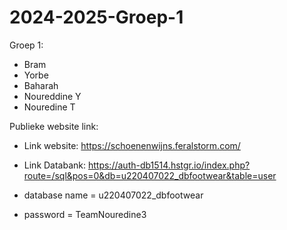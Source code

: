 # 2024-2025-Groep-1
Groep 1:
- Bram
- Yorbe
- Baharah
- Noureddine Y
- Nouredine T


Publieke website link:

- Link website: https://schoenenwijns.feralstorm.com/
- Link Databank: https://auth-db1514.hstgr.io/index.php?route=/sql&pos=0&db=u220407022_dbfootwear&table=user

- database name = u220407022_dbfootwear
- password = TeamNouredine3
